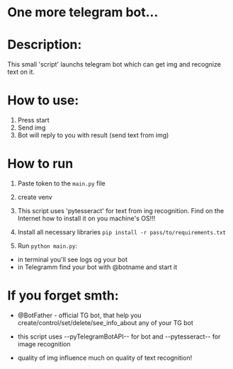 # One more telegram bot...

# Description:

This small 'script' launchs telegram bot which can get img and recognize text on it.

# How to use:

1. Press start
2. Send img
3. Bot will reply to you with result (send text from img)

# How to run

1. Paste token to the ```main.py``` file

2. create venv

3. This script uses 'pytesseract' for text from ing recognition. Find on the Internet how to install it on you machine's OS!!!

4. Install all necessary libraries ```pip install -r pass/to/requirements.txt```

5. Run ```python main.py```:
 - in terminal you'll see logs og your bot
 - in Telegramm find your bot with @botname and start it

# If you forget smth:

 - @BotFather - official TG bot, that help you create/control/set/delete/see_info_about any of your TG bot

 - this script uses --pyTelegramBotAPI-- for bot and --pytesseract-- for image recognition
 
 - quality of img influence much on quality of text recognition!

